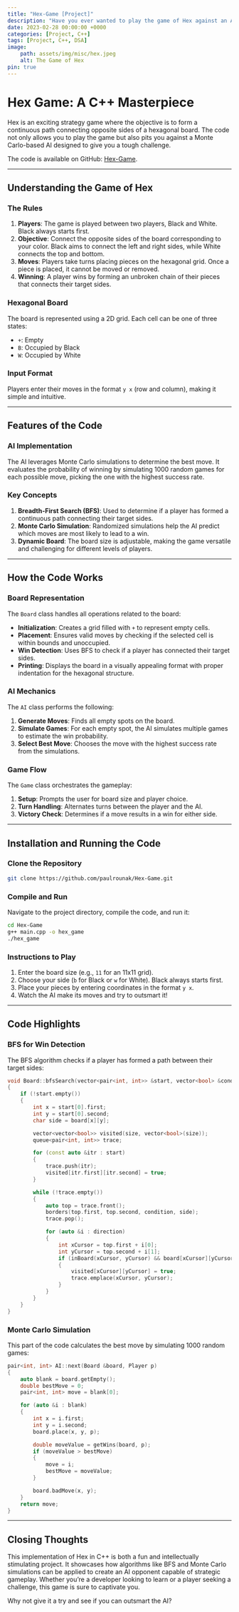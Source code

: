 ```yaml
---
title: "Hex-Game [Project]"
description: "Have you ever wanted to play the game of Hex against an AI? In this blog, we'll walk you through a C++ implementation of Hex, with the code available on GitHub."
date: 2023-02-28 00:00:00 +0000
categories: [Project, C++]
tags: [Project, C++, DSA]
image: 
    path: assets/img/misc/hex.jpeg
    alt: The Game of Hex
pin: true
---
```


# Hex Game: A C++ Masterpiece

Hex is an exciting strategy game where the objective is to form a continuous path connecting opposite sides of a hexagonal board. The code not only allows you to play the game but also pits you against a Monte Carlo-based AI designed to give you a tough challenge.

The code is available on GitHub: [Hex-Game](https://github.com/paulrounak/Hex-Game.git).

---

## Understanding the Game of Hex

### The Rules
1. **Players**: The game is played between two players, Black and White. Black always starts first.
2. **Objective**: Connect the opposite sides of the board corresponding to your color. Black aims to connect the left and right sides, while White connects the top and bottom.
3. **Moves**: Players take turns placing pieces on the hexagonal grid. Once a piece is placed, it cannot be moved or removed.
4. **Winning**: A player wins by forming an unbroken chain of their pieces that connects their target sides.

### Hexagonal Board
The board is represented using a 2D grid. Each cell can be one of three states:
- `+`: Empty
- `B`: Occupied by Black
- `W`: Occupied by White

### Input Format
Players enter their moves in the format `y x` (row and column), making it simple and intuitive.

---

## Features of the Code

### AI Implementation
The AI leverages Monte Carlo simulations to determine the best move. It evaluates the probability of winning by simulating 1000 random games for each possible move, picking the one with the highest success rate.

### Key Concepts
1. **Breadth-First Search (BFS)**: Used to determine if a player has formed a continuous path connecting their target sides.
2. **Monte Carlo Simulation**: Randomized simulations help the AI predict which moves are most likely to lead to a win.
3. **Dynamic Board**: The board size is adjustable, making the game versatile and challenging for different levels of players.

---

## How the Code Works

### Board Representation
The `Board` class handles all operations related to the board:
- **Initialization**: Creates a grid filled with `+` to represent empty cells.
- **Placement**: Ensures valid moves by checking if the selected cell is within bounds and unoccupied.
- **Win Detection**: Uses BFS to check if a player has connected their target sides.
- **Printing**: Displays the board in a visually appealing format with proper indentation for the hexagonal structure.

### AI Mechanics
The `AI` class performs the following:
1. **Generate Moves**: Finds all empty spots on the board.
2. **Simulate Games**: For each empty spot, the AI simulates multiple games to estimate the win probability.
3. **Select Best Move**: Chooses the move with the highest success rate from the simulations.

### Game Flow
The `Game` class orchestrates the gameplay:
1. **Setup**: Prompts the user for board size and player choice.
2. **Turn Handling**: Alternates turns between the player and the AI.
3. **Victory Check**: Determines if a move results in a win for either side.

---

## Installation and Running the Code

### Clone the Repository
```bash
git clone https://github.com/paulrounak/Hex-Game.git
```

### Compile and Run
Navigate to the project directory, compile the code, and run it:
```bash
cd Hex-Game
g++ main.cpp -o hex_game
./hex_game
```

### Instructions to Play
1. Enter the board size (e.g., `11` for an 11x11 grid).
2. Choose your side (`b` for Black or `w` for White). Black always starts first.
3. Place your pieces by entering coordinates in the format `y x`.
4. Watch the AI make its moves and try to outsmart it!

---

## Code Highlights

### BFS for Win Detection
The BFS algorithm checks if a player has formed a path between their target sides:
```cpp
void Board::bfsSearch(vector<pair<int, int>> &start, vector<bool> &condition)
{
    if (!start.empty())
    {
        int x = start[0].first;
        int y = start[0].second;
        char side = board[x][y];

        vector<vector<bool>> visited(size, vector<bool>(size));
        queue<pair<int, int>> trace;

        for (const auto &itr : start)
        {
            trace.push(itr);
            visited[itr.first][itr.second] = true;
        }

        while (!trace.empty())
        {
            auto top = trace.front();
            borders(top.first, top.second, condition, side);
            trace.pop();

            for (auto &i : direction)
            {
                int xCursor = top.first + i[0];
                int yCursor = top.second + i[1];
                if (inBoard(xCursor, yCursor) && board[xCursor][yCursor] == side && !visited[xCursor][yCursor])
                {
                    visited[xCursor][yCursor] = true;
                    trace.emplace(xCursor, yCursor);
                }
            }
        }
    }
}
```

### Monte Carlo Simulation
This part of the code calculates the best move by simulating 1000 random games:
```cpp
pair<int, int> AI::next(Board &board, Player p)
{
    auto blank = board.getEmpty();
    double bestMove = 0;
    pair<int, int> move = blank[0];

    for (auto &i : blank)
    {
        int x = i.first;
        int y = i.second;
        board.place(x, y, p);

        double moveValue = getWins(board, p);
        if (moveValue > bestMove)
        {
            move = i;
            bestMove = moveValue;
        }

        board.badMove(x, y);
    }
    return move;
}
```

---

## Closing Thoughts
This implementation of Hex in C++ is both a fun and intellectually stimulating project. It showcases how algorithms like BFS and Monte Carlo simulations can be applied to create an AI opponent capable of strategic gameplay. Whether you’re a developer looking to learn or a player seeking a challenge, this game is sure to captivate you.

Why not give it a try and see if you can outsmart the AI?